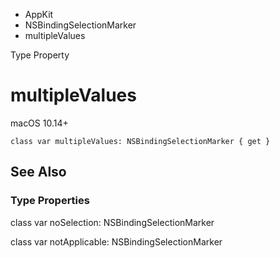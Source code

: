 

- AppKit
- NSBindingSelectionMarker
-  multipleValues 

Type Property

# multipleValues

macOS 10.14+

``` source
class var multipleValues: NSBindingSelectionMarker { get }
```

## See Also

### Type Properties

class var noSelection: NSBindingSelectionMarker

class var notApplicable: NSBindingSelectionMarker

